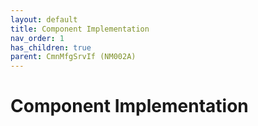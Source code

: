 ```yaml
---
layout: default
title: Component Implementation
nav_order: 1
has_children: true
parent: CmnMfgSrvIf (NM002A)
---
```

# Component Implementation
